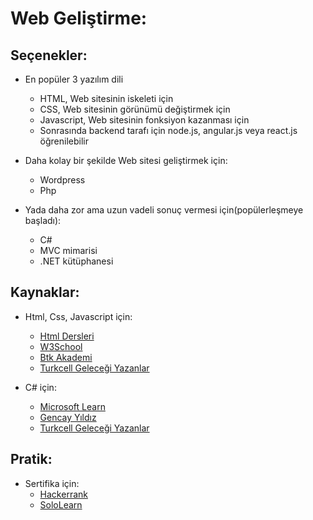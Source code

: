 
# Web Geliştirme:


## Seçenekler:

 - En popüler 3 yazılım dili 
   - HTML, Web sitesinin iskeleti için
   - CSS,  Web sitesinin görünümü değiştirmek için
   - Javascript, Web sitesinin fonksiyon kazanması için
   - Sonrasında backend tarafı için node.js, angular.js veya react.js öğrenilebilir

 - Daha kolay bir şekilde Web sitesi geliştirmek için:
   - Wordpress
   - Php

 - Yada daha zor ama uzun vadeli sonuç vermesi için(popülerleşmeye başladı):
   - C#
   - MVC mimarisi
   - .NET kütüphanesi

 ## Kaynaklar:
 
  - Html, Css, Javascript için:
    - [Html Dersleri](https://www.htmldersleri.org/)
    - [W3School](https://www.w3schools.com/html/default.asp)
    - [Btk Akademi](https://www.btkakademi.gov.tr/)
    - [Turkcell Geleceği Yazanlar](https://gelecegiyazanlar.turkcell.com.tr/konu/web-programlama)
    
  - C# için:
    - [Microsoft Learn](https://learn.microsoft.com/tr-tr/training/paths/csharp-first-steps/)
    - [Gencay Yıldız](https://www.youtube.com/@GencayYildiz/playlists)
    - [Turkcell Geleceği Yazanlar](https://gelecegiyazanlar.turkcell.com.tr/konu/c-ile-algoritma-ve-programlama)
    
    
    
  ## Pratik:
  - Sertifika için:
    - [Hackerrank](https://www.hackerrank.com/)
    - [SoloLearn](https://play.google.com/store/apps/details?id=com.sololearn&hl=en&gl=US&pli=1)
  
